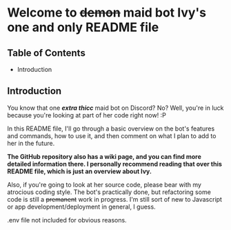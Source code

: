 # Welcome to ~~demon~~ maid bot Ivy's one and only README file
## Table of Contents
- Introduction

## Introduction
You know that one **_extra thicc_** maid bot on Discord? No? Well, you're in luck because you're looking at part of her code right now! :P

In this README file, I'll go through a basic overview on the bot's features and commands, how to use it, and then comment on what I plan to add to her in the future. 

**The GitHub repository also has a wiki page, and you can find more detailed information there. I personally recommend reading that over this README file, which is just an overview about Ivy.**

Also, if you're going to look at her source code, please bear with my atrocious coding style. The bot's practically done, but refactoring some code is still a ~~premanent~~ work in progress. I'm still sort of new to Javascript or app development/deployment in general, I guess.

.env file not included for obvious reasons.





